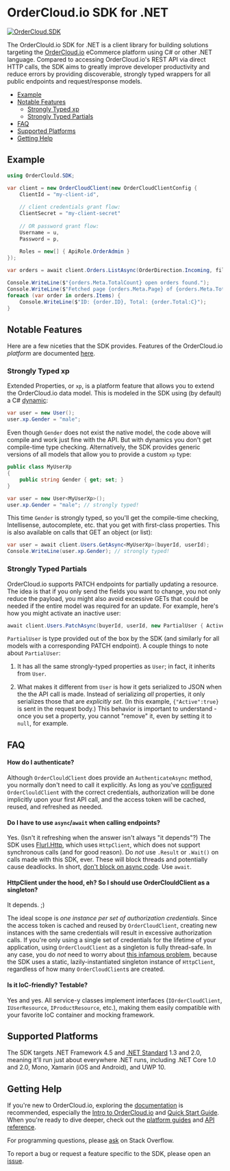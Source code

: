 # OrderCloud.io SDK for .NET

[![OrderCloud.SDK](https://img.shields.io/nuget/v/OrderCloud.SDK.svg?maxAge=3600)](https://www.nuget.org/packages/OrderCloud.SDK/)

The OrderClould.io SDK for .NET is a client library for building solutions targeting the [OrderCloud.io](https://developer.ordercloud.io/documentation/) eCommerce platform using C# or other .NET language. Compared to accessing OrderCloud.io's REST API via direct HTTP calls, the SDK aims to greatly improve developer productivity and reduce errors by providing discoverable, strongly typed wrappers for all public endpoints and request/response models.

- [Example](#example)
- [Notable Features](#notable-features)
    - [Strongly Typed xp](#strongly-typed-xp)
    - [Strongly Typed Partials](#strongly-typed-partials)
- [FAQ](#faq)
- [Supported Platforms](#supported-platforms)
- [Getting Help](#getting-help)

## Example
```c#
using OrderClould.SDK;

var client = new OrderCloudClient(new OrderCloudClientConfig {
    ClientId = "my-client-id",
    
    // client credentials grant flow:
    ClientSecret = "my-client-secret"
    
    // OR password grant flow:
    Username = u,
    Password = p,
    
    Roles = new[] { ApiRole.OrderAdmin }
});

var orders = await client.Orders.ListAsync(OrderDirection.Incoming, filters: new { Status = OrderStatus.Open });

Console.WriteLine($"{orders.Meta.TotalCount} open orders found.");
Console.WriteLine($"Fetched page {orders.Meta.Page} of {orders.Meta.TotalPages}.");
foreach (var order in orders.Items) {
    Console.WriteLine($"ID: {order.ID}, Total: {order.Total:C}");
}

```

## Notable Features
Here are a few niceties that the SDK provides. Features of the OrderCloud.io _platform_ are documented [here](https://developer.ordercloud.io/documentation).

### Strongly Typed xp
Extended Properties, or `xp`, is a platform feature that allows you to extend the OrderCloud.io data model. This is modeled in the SDK using (by default) a C# [dynamic](https://docs.microsoft.com/en-us/dotnet/csharp/language-reference/keywords/dynamic):

```c#
var user = new User();
user.xp.Gender = "male";
```

Even though `Gender` does not exist the native model, the code above will compile and work just fine with the API. But with dynamics you don't get compile-time type checking. Alternatively, the SDK provides generic versions of all models that allow you to provide a custom `xp` type:

```c#
public class MyUserXp
{
    public string Gender { get; set; }
}

var user = new User<MyUserXp>();
user.xp.Gender = "male"; // strongly typed!
```

This time `Gender` is strongly typed, so you'll get the compile-time checking, Intellisense, autocomplete, etc. that you get with first-class properties. This is also available on calls that GET an object (or list):

```c#
var user = await client.Users.GetAsync<MyUserXp>(buyerId, userId);
Console.WriteLine(user.xp.Gender); // strongly typed!
```

### Strongly Typed Partials

OrderCloud.io supports PATCH endpoints for partially updating a resource. The idea is that if you only send the fields you want to change, you not only reduce the payload, you might also avoid excessive GETs that could be needed if the entire model was required for an update. For example, here's how you might activate an inactive user:

```c#
await client.Users.PatchAsync(buyerId, userId, new PartialUser { Active = true });
```

`PartialUser` is type provided out of the box by the SDK (and similarly for all models with a corresponding PATCH endpoint). A couple things to note about `PartialUser`:

1. It has all the same strongly-typed properties as `User`; in fact, it inherits from `User`.

2. What makes it different from `User` is how it gets serialized to JSON when the the API call is made. Instead of serializing _all_ properties, it only serializes those that are _explicitly set_. (In this example, `{"Active":true}` is sent in the request body.) This behavior is important to understand - once you set a property, you cannot "remove" it, even by setting it to `null`, for example.

## FAQ

#### How do I authenticate?
Although `OrderClouldClient` does provide an `AuthenticateAsync` method, you normally don't need to call it explicitly. As long as you've [configured](#example) `OrderClouldClient` with the correct credentials, authorization will be done implicitly upon your first API call, and the access token will be cached, reused, and refreshed as needed.

#### Do I have to use `async`/`await` when calling endpoints?
Yes. (Isn't it refreshing when the answer isn't always "it depends"?) The SDK uses [Flurl.Http](https://github.com/tmenier/Flurl), which uses `HttpClient`, which does not support synchronous calls (and for good reason). Do _not_ use `.Result` or `.Wait()` on calls made with this SDK, ever. These will block threads and potentially cause deadlocks. In short, [don't block on async code](https://blog.stephencleary.com/2012/07/dont-block-on-async-code.html). Use `await`.

#### HttpClient under the hood, eh? So I should use OrderClouldClient as a singleton?
It depends. ;)

The ideal scope is _one instance per set of authorization credentials_. Since the access token is cached and reused by `OrderCloudClient`, creating new instances with the same credentials will result in excessive authorization calls. If you're only using a single set of credentials for the lifetime of your application, using `OrderCloudClient` as a singleton is fully thread-safe. In any case, you do _not_ need to worry about [this infamous problem](https://aspnetmonsters.com/2016/08/2016-08-27-httpclientwrong/), because the SDK uses a static, lazily-instantiated singleton instance of `HttpClient`, regardless of how many `OrderCloudClient`s are created.

#### Is it IoC-friendly? Testable?
Yes and yes. All service-y classes implement interfaces (`IOrderCloudClient`, `IUserResource`, `IProductResource`, etc.), making them easily compatible with your favorite IoC container and mocking framework.

## Supported Platforms
The SDK targets .NET Framework 4.5 and [.NET Standard](https://docs.microsoft.com/en-us/dotnet/standard/net-standard)  1.3 and 2.0, meaning it'll run just about everywhere .NET runs, including .NET Core 1.0 and 2.0, Mono, Xamarin (iOS and Android), and UWP 10.

## Getting Help
If you're new to OrderCloud.io, exploring the [documentation](https://developer.ordercloud.io/documentation) is recommended, especially the [Intro to OrderCloud.io](https://developer.ordercloud.io/documentation/platform-guides/getting-started/introduction-to-ordercloud) and [Quick Start Guide](https://developer.ordercloud.io/documentation/platform-guides/getting-started/quick-start-guide). When you're ready to dive deeper, check out the [platform guides](https://developer.ordercloud.io/documentation/platform-guides) and [API reference](https://developer.ordercloud.io/documentation/api-reference).

For programming questions, please [ask](https://stackoverflow.com/questions/ask?tags=ordercloud) on Stack Overflow.

To report a bug or request a feature specific to the SDK, please open an [issue](https://github.com/ordercloud-api/ordercloud-dotnet-sdk/issues/new). 
